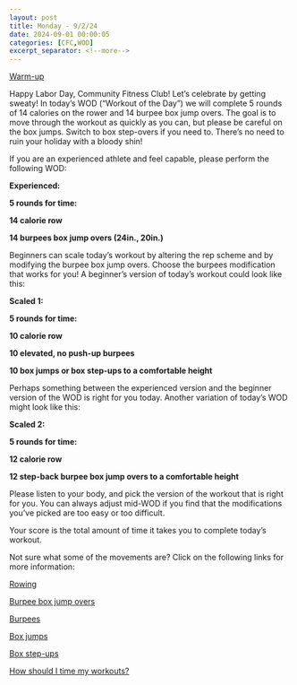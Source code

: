 ```yaml
---
layout: post
title: Monday - 9/2/24
date: 2024-09-01 00:00:05
categories: [CFC,WOD]
excerpt_separator: <!--more-->
---
```


[Warm-up](https://communityfitnessclub.wixsite.com/website/post/basic-full-body-warm-up)

Happy Labor Day, Community Fitness Club! Let’s celebrate by getting sweaty! In today’s WOD (“Workout of the Day”) we will complete 5 rounds of 14 calories on the rower and 14 burpee box jump overs. The goal is to move through the workout as quickly as you can, but please be careful on the box jumps. Switch to box step-overs if you need to. There’s no need to ruin your holiday with a bloody shin!

If you are an experienced athlete and feel capable, please perform the following WOD:

**Experienced:**

**5 rounds for time:**

**14 calorie row**

**14 burpees box jump overs (24in., 20in.)**
<!--more-->

Beginners can scale today’s workout by altering the rep scheme and by modifying the burpee box jump overs. Choose the burpees modification that works for you! A beginner’s version of today’s workout could look like this:

**Scaled 1:**

**5 rounds for time:**

**10 calorie row**

**10 elevated, no push-up burpees**

**10 box jumps or box step-ups to a comfortable height**

Perhaps something between the experienced version and the beginner version of the WOD is right for you today. Another variation of today’s WOD might look like this:

**Scaled 2:**

**5 rounds for time:**

**12 calorie row**

**12 step-back burpee box jump overs to a comfortable height**

Please listen to your body, and pick the version of the workout that is right for you. You can always adjust mid-WOD if you find that the modifications you’ve picked are too easy or too difficult.

Your score is the total amount of time it takes you to complete today’s workout. 

Not sure what some of the movements are? Click on the following links for more information:

[Rowing](https://communityfitnessclub.wixsite.com/website/post/rowing)

[Burpee box jump overs](https://www.youtube.com/watch?v=GLktGkmcvWE) 

[Burpees](https://communityfitnessclub.wixsite.com/website/post/burpees)

[Box jumps](https://communityfitnessclub.wixsite.com/website/post/box-jumps) 

[Box step-ups](https://www.youtube.com/watch?v=5qjqDHOUh-A)

[How should I time my workouts?](https://communityfitnessclub.wixsite.com/website/post/how-should-i-time-my-workouts)
